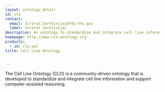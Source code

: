 ```yaml
---
layout: ontology_detail
id: clo
contact: 
  email: Sirarat.Sarntivijai@fda.hhs.gov
  label: Sirarat Sarntivijai
description: An ontology to standardize and integrate cell line information and to support computer-assisted reasoning.
homepage: http://www.clo-ontology.org
products: 
  - id: clo.owl
title: Cell Line Ontology


---
```

The Cell Line Ontology (CLO) is a community-driven ontology that is developed to standardize and integrate cell line information and support computer-assisted reasoning.
